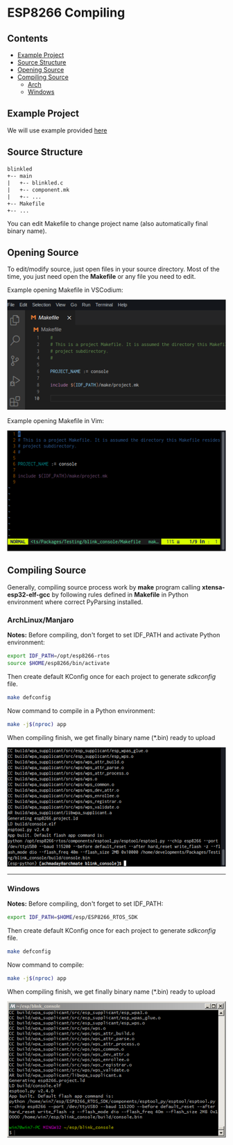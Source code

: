 # ESP8266 Compiling

## Contents
- [Example Project](https://github.com/mekatronik-achmadi/md_tutorial/blob/master/electronic/tutorials/esp8266_compile.md#example-project)
- [Source Structure](https://github.com/mekatronik-achmadi/md_tutorial/blob/master/electronic/tutorials/esp8266_compile.md#source-structure)
- [Opening Source](https://github.com/mekatronik-achmadi/md_tutorial/blob/master/electronic/tutorials/esp8266_compile.md#opening-source)
- [Compiling Source](https://github.com/mekatronik-achmadi/md_tutorial/blob/master/electronic/tutorials/esp8266_compile.md#compiling-source)
	+ [Arch](https://github.com/mekatronik-achmadi/md_tutorial/blob/master/electronic/tutorials/esp8266_compile.md#archlinuxmanjaro)
	+ [Windows](https://github.com/mekatronik-achmadi/md_tutorial/blob/master/electronic/tutorials/esp8266_compile.md#windows)

## Example Project

We will use example provided [here](https://github.com/mekatronik-achmadi/md_tutorial/blob/master/electronic/tutorials/esp8266_example.md)

## Source Structure

```
blinkled
+-- main
|   +-- blinkled.c
|   +-- component.mk
|   +-- ...
+-- Makefile
+-- ...
```

You can edit Makefile to change project name (also automatically final binary name).

## Opening Source

To edit/modify source, just open files in your source directory.
Most of the time, you just need open the **Makefile** or any file you need to edit.

Example opening Makefile in VSCodium:

![images](images/esp8266codemk.png?raw=true)

Example opening Makefile in Vim:

![images](images/esp8266vim.png?raw=true)

## Compiling Source

Generally, compiling source process work by **make** program calling **xtensa-esp32-elf-gcc** by following rules defined in **Makefile** in Python environment where correct PyParsing installed.

### ArchLinux/Manjaro

**Notes:** Before compiling, don't forget to set IDF_PATH and activate Python environment:

```sh
export IDF_PATH=/opt/esp8266-rtos
source $HOME/esp8266/bin/activate
```

Then create default KConfig once for each project to generate *sdkconfig* file.

```sh
make defconfig
```

Now command to compile in a Python environment:

```sh
make -j$(nproc) app
```

When compiling finish, we get finally binary name (*.bin) ready to upload

![images](images/esp8266build.png?raw=true)

---

### Windows

**Notes:** Before compiling, don't forget to set IDF_PATH:

```sh
export IDF_PATH=$HOME/esp/ESP8266_RTOS_SDK
```

Then create default KConfig once for each project to generate *sdkconfig* file.

```sh
make defconfig
```

Now command to compile:

```sh
make -j$(nproc) app
```

When compiling finish, we get finally binary name (*.bin) ready to upload

![images](images/esp8266winbuild.PNG?raw=true)
